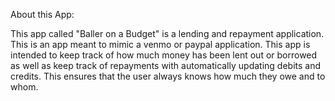 About this App:

This app called "Baller on a Budget" is a lending and repayment application.  
This is an app meant to mimic a venmo or paypal application. 
This app is intended to keep track of how much money has been lent out or borrowed
as well as keep track of repayments with automatically updating debits and credits.
This ensures that the user always knows how much they owe and to whom.
